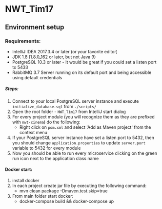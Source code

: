 # NWT_Tim17

## Environment setup

### Requirements:

* IntelliJ IDEA 2017.3.4 or later (or your favorite editor)
* JDK 1.8 (1.8.0_162 or later, but not Java 9)
* PostgreSQL 10.3 or later - It would be great if you could set a listen port to 5433
* RabbitMQ 3.7 Server running on its default port and being accessible using default credentials

##### Steps:

1. Connect to your local PostgreSQL server instance and execute `initialize_database.sql` from `./scripts/`
2. Open the root folder - `NWT_Tim17` from IntelliJ start dialog
3. For every project module (you will recognize them as they are prefixed with `nwt-cinema`) do the following:
    * Right click on `pom.xml` and select 'Add as Maven project' from the context menu
4. If your PostgreSQL server instance have set a listen port to 5432, then you should change `application.properties` to update `server.port` variable to 5432 for every module
5. Now you should be able to run every microservice clicking on the green run icon next to the application class name

#### Docker start:
1. install docker
2. In each project create jar file by executing the following command: 
   * mvn clean package -Dmaven.test.skip=true
3. From main folder start docker: 
   * docker-compose build && docker-compose up
